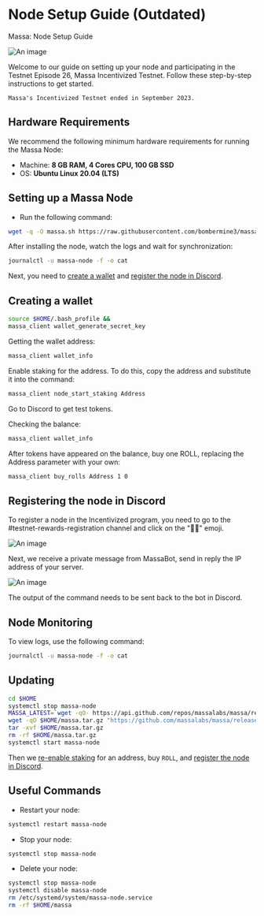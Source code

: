 # Node Setup Guide (Outdated)

Massa: Node Setup Guide

![An image](/massa-node-setup.svg)

Welcome to our guide on setting up your node and participating in the Testnet Episode 26, Massa Incentivized Testnet. Follow these step-by-step instructions to get started.

```note
Massa's Incentivized Testnet ended in September 2023.
```

## Hardware Requirements
We recommend the following minimum hardware requirements for running the Massa Node:
* Machine: **8 GB RAM, 4 Cores CPU, 100 GB SSD**
* OS: **Ubuntu Linux 20.04 (LTS)**

## Setting up a Massa Node

* Run the following command:
```bash
wget -q -O massa.sh https://raw.githubusercontent.com/bombermine3/massa/main/massa.sh && bash massa.sh install
```

After installing the node, watch the logs and wait for synchronization:
```bash
journalctl -u massa-node -f -o cat
```

Next, you need to [create a wallet](https://hub.denodes.xyz/massa/node-setup-guide#creating-a-wallet) and [register the node in Discord](https://hub.denodes.xyz/massa/the-node-guide#registering-the-node-in-discord).

## Creating a wallet
```bash
source $HOME/.bash_profile &&
massa_client wallet_generate_secret_key
```

Getting the wallet address:
```bash
massa_client wallet_info
```

Enable staking for the address. To do this, copy the address and substitute it into the command:
```bash
massa_client node_start_staking Address
```

Go to Discord to get test tokens.

Checking the balance:
```bash
massa_client wallet_info
```

After tokens have appeared on the balance, buy one ROLL, replacing the Address parameter with your own:
```bash
massa_client buy_rolls Address 1 0
```

## Registering the node in Discord
To register a node in the Incentivized program, you need to go to the #testnet-rewards-registration channel and click on the "👍🏻" emoji. 

![An image](/massa-node-setup-discord.webp)

Next, we receive a private message from MassaBot, send in reply the IP address of your server. 

![An image](/massa-node-setup-discord-another.webp)

The output of the command needs to be sent back to the bot in Discord.

## Node Monitoring
To view logs, use the following command:
```bash
journalctl -u massa-node -f -o cat
```

## Updating
```bash
cd $HOME
systemctl stop massa-node
MASSA_LATEST=`wget -qO- https://api.github.com/repos/massalabs/massa/releases/latest | jq -r ".tag_name"`
wget -qO $HOME/massa.tar.gz "https://github.com/massalabs/massa/releases/download/${MASSA_LATEST}/massa_${MASSA_LATEST}_release_linux.tar.gz"
tar -xvf $HOME/massa.tar.gz
rm -rf $HOME/massa.tar.gz
systemctl start massa-node
```

Then we [re-enable staking](https://hub.denodes.xyz/massa/node-setup-guide#creating-a-wallet) for an address, buy `ROLL`, and [register the node in Discord](https://hub.denodes.xyz/massa/node-setup-guide#registering-the-node-in-discord).

## Useful Commands
* Restart your node: 
```bash
systemctl restart massa-node
```
* Stop your node:
```bash
systemctl stop massa-node
```

* Delete your node:
```bash
systemctl stop massa-node
systemctl disable massa-node
rm /etc/systemd/system/massa-node.service
rm -rf $HOME/massa
```





